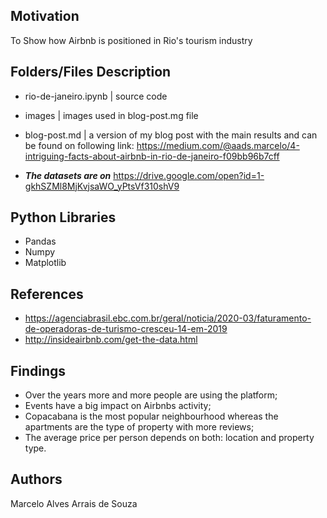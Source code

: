 ## Motivation  
To Show how Airbnb is positioned in Rio's tourism industry 

## Folders/Files Description  

* rio-de-janeiro.ipynb | source code  
* images | images used in blog-post.mg file  
* blog-post.md | a version of my blog post with the main results and can be found on following link: https://medium.com/@aads.marcelo/4-intriguing-facts-about-airbnb-in-rio-de-janeiro-f09bb96b7cff

* ***The datasets are on*** https://drive.google.com/open?id=1-gkhSZMl8MjKvjsaWO_yPtsVf310shV9  

## Python Libraries  
* Pandas
* Numpy
* Matplotlib

## References 
* https://agenciabrasil.ebc.com.br/geral/noticia/2020-03/faturamento-de-operadoras-de-turismo-cresceu-14-em-2019  
* http://insideairbnb.com/get-the-data.html  

## Findings
* Over the years more and more people are using the platform;    
* Events have a big impact on Airbnbs activity;  
* Copacabana is the most popular neighbourhood whereas the apartments are the type of property with more reviews;  
* The average price per person depends on both: location and property type.

## Authors  
Marcelo Alves Arrais de Souza
